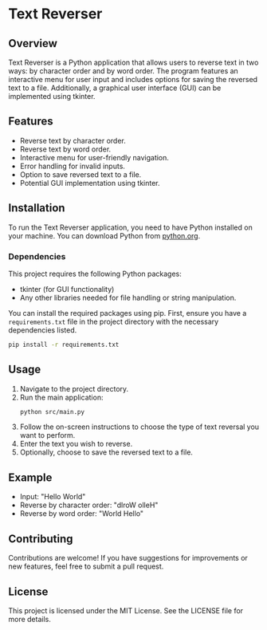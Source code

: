 # Text Reverser

## Overview
Text Reverser is a Python application that allows users to reverse text in two ways: by character order and by word order. The program features an interactive menu for user input and includes options for saving the reversed text to a file. Additionally, a graphical user interface (GUI) can be implemented using tkinter.

## Features
- Reverse text by character order.
- Reverse text by word order.
- Interactive menu for user-friendly navigation.
- Error handling for invalid inputs.
- Option to save reversed text to a file.
- Potential GUI implementation using tkinter.

## Installation
To run the Text Reverser application, you need to have Python installed on your machine. You can download Python from [python.org](https://www.python.org/downloads/).

### Dependencies
This project requires the following Python packages:
- tkinter (for GUI functionality)
- Any other libraries needed for file handling or string manipulation.

You can install the required packages using pip. First, ensure you have a `requirements.txt` file in the project directory with the necessary dependencies listed.

```bash
pip install -r requirements.txt
```

## Usage
1. Navigate to the project directory.
2. Run the main application:
   ```bash
   python src/main.py
   ```
3. Follow the on-screen instructions to choose the type of text reversal you want to perform.
4. Enter the text you wish to reverse.
5. Optionally, choose to save the reversed text to a file.

## Example
- Input: "Hello World"
- Reverse by character order: "dlroW olleH"
- Reverse by word order: "World Hello"

## Contributing
Contributions are welcome! If you have suggestions for improvements or new features, feel free to submit a pull request.

## License
This project is licensed under the MIT License. See the LICENSE file for more details.
